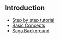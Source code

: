 ## Introduction

* [Step by step tutorial](Tutorial.md)
* [Basic Concepts](Concept.md)
* [Saga Background](SagaBackground.md)
